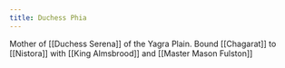 ```yaml
---
title: Duchess Phia
---
```

Mother of [[Duchess Serena]] of the Yagra Plain. Bound [[Chagarat]] to [[Nistora]] with [[King Almsbrood]] and [[Master Mason Fulston]]